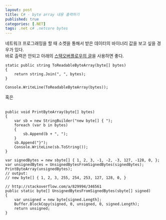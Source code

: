 ```yaml
---
layout: post
title: C# - byte array 내용 출력하기
published: true
categories: [.NET]
tags: .net c# .netcore bytes
---
```

네트워크 프로그래밍을 할 때 소켓을 통해서 받은 데이터의 바이너리 값을 보고 싶을 경우가 있다.  
바로 출력은 안되고 아래의 [스택오버플로우의 글](https://stackoverflow.com/questions/10940883/c-converting-byte-array-to-string-and-printing-out-to-console )을 사용하면 좋다.  
  
```  
static public string ToReadableByteArray(byte[] bytes)
{
    return string.Join(", ", bytes);
}
```
  
```
Console.WriteLine(ToReadableByteArray(bytes));
```
  
혹은  
<br>  
  
  
```
public void PrintByteArray(byte[] bytes)
{
    var sb = new StringBuilder("new byte[] { ");
    foreach (var b in bytes)
    {
        sb.Append(b + ", ");
    }
    sb.Append("}");
    Console.WriteLine(sb.ToString());
}
```
  
```
var signedBytes = new sbyte[] { 1, 2, 3, -1, -2, -3, 127, -128, 0, };
var unsignedBytes = UnsignedBytesFromSignedBytes(signedBytes);
PrintByteArray(unsignedBytes);
// output:
// new byte[] { 1, 2, 3, 255, 254, 253, 127, 128, 0, }
```
  
```
// http://stackoverflow.com/a/829994/346561
public static byte[] UnsignedBytesFromSignedBytes(sbyte[] signed)
{
    var unsigned = new byte[signed.Length];
    Buffer.BlockCopy(signed, 0, unsigned, 0, signed.Length);
    return unsigned;
}
```
  